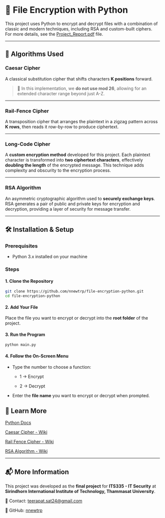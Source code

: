 # 🔐 File Encryption with Python

This project uses Python to encrypt and decrypt files with a combination of classic and modern techniques, including RSA and custom-built ciphers. For more details, see the [Project_Report.pdf](./Project_Report.pdf) file.

---

## 🔐 Algorithms Used

### Caesar Cipher
A classical substitution cipher that shifts characters **K positions** forward.  
> 📝 In this implementation, we **do not use mod 26**, allowing for an extended character range beyond just A-Z.

---

### Rail-Fence Cipher
A transposition cipher that arranges the plaintext in a zigzag pattern across **K rows**, then reads it row-by-row to produce ciphertext.

---

### Long-Code Cipher
A **custom encryption method** developed for this project. Each plaintext character is transformed into **two ciphertext characters**, effectively **doubling the length** of the encrypted message. This technique adds complexity and obscurity to the encryption process.

---

### RSA Algorithm
An asymmetric cryptographic algorithm used to **securely exchange keys**. RSA generates a pair of public and private keys for encryption and decryption, providing a layer of security for message transfer.

---

## 🛠 Installation & Setup

### Prerequisites

- Python 3.x installed on your machine

### Steps

#### 1. **Clone the Repository**
```bash
git clone https://github.com/nnewtrp/file-encryption-python.git
cd file-encryption-python
```

#### 2. **Add Your File**
Place the file you want to encrypt or decrypt into the **root folder** of the project.

#### 3. **Run the Program**
```bash
python main.py
```

#### 4. **Follow the On-Screen Menu**
- Type the number to choose a function:

  - 1 → Encrypt

  - 2 → Decrypt

- Enter the **file name** you want to encrypt or decrypt when prompted.

## 📜 Learn More
[Python Docs](https://docs.python.org/3/)

[Caesar Cipher - Wiki](https://en.wikipedia.org/wiki/Caesar_cipher)

[Rail Fence Cipher - Wiki](https://en.wikipedia.org/wiki/Rail_fence_cipher)

[RSA Algorithm - Wiki](https://en.wikipedia.org/wiki/RSA_(cryptosystem))

---

## 📬 More Information  

This project was developed as the **final project** for **ITS335 - IT Security** at **Sirindhorn International Institute of Technology, Thammasat University**.

📧 Contact: teerapat.sat24@gmail.com

🔗 GitHub: [nnewtrp](https://github.com/nnewtrp)
